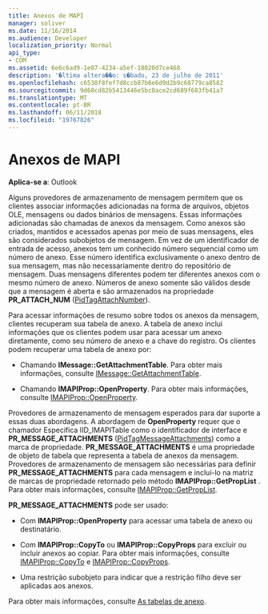```yaml
---
title: Anexos de MAPI
manager: soliver
ms.date: 11/16/2014
ms.audience: Developer
localization_priority: Normal
api_type:
- COM
ms.assetid: 6e6c6ad9-1e07-4234-a5ef-18020d7ce468
description: '�ltima altera��o: s�bado, 23 de julho de 2011'
ms.openlocfilehash: c6538f8fef7d8ccb87b6e6d9d2b9c68779ca8582
ms.sourcegitcommit: 9d60cd82b5413446e5bc8ace2cd689f683fb41a7
ms.translationtype: MT
ms.contentlocale: pt-BR
ms.lasthandoff: 06/11/2018
ms.locfileid: "19767826"
---
```

# <a name="mapi-attachments"></a>Anexos de MAPI

  
  
**Aplica-se a**: Outlook 
  
Alguns provedores de armazenamento de mensagem permitem que os clientes associar informações adicionadas na forma de arquivos, objetos OLE, mensagens ou dados binários de mensagens. Essas informações adicionadas são chamadas de anexos da mensagem. Como anexos são criados, mantidos e acessados apenas por meio de suas mensagens, eles são considerados subobjetos de mensagem. Em vez de um identificador de entrada de acesso, anexos tem um conhecido número sequencial como um número de anexo. Esse número identifica exclusivamente o anexo dentro de sua mensagem, mas não necessariamente dentro do repositório de mensagem. Duas mensagens diferentes podem ter diferentes anexos com o mesmo número de anexo. Números de anexo somente são válidos desde que a mensagem é aberta e são armazenados na propriedade **PR_ATTACH_NUM** ([PidTagAttachNumber](pidtagattachnumber-canonical-property.md)).
  
Para acessar informações de resumo sobre todos os anexos da mensagem, clientes recuperam sua tabela de anexo. A tabela de anexo inclui informações que os clientes podem usar para acessar um anexo diretamente, como seu número de anexo e a chave do registro. Os clientes podem recuperar uma tabela de anexo por:
  
- Chamando **IMessage::GetAttachmentTable**. Para obter mais informações, consulte [IMessage::GetAttachmentTable](imessage-getattachmenttable.md).
    
- Chamando **IMAPIProp::OpenProperty**. Para obter mais informações, consulte [IMAPIProp::OpenProperty](imapiprop-openproperty.md).
    
Provedores de armazenamento de mensagem esperados para dar suporte a essas duas abordagens. A abordagem de **OpenProperty** requer que o chamador Especifica IID_IMAPITable como o identificador de interface e **PR_MESSAGE_ATTACHMENTS** ([PidTagMessageAttachments](pidtagmessageattachments-canonical-property.md)) como a marca de propriedade. **PR_MESSAGE_ATTACHMENTS** é uma propriedade de objeto de tabela que representa a tabela de anexos da mensagem. Provedores de armazenamento de mensagem são necessárias para definir **PR_MESSAGE_ATTACHMENTS** para cada mensagem e incluí-lo na matriz de marcas de propriedade retornado pelo método **IMAPIProp::GetPropList** . Para obter mais informações, consulte [IMAPIProp::GetPropList](imapiprop-getproplist.md).
  
 **PR_MESSAGE_ATTACHMENTS** pode ser usado: 
  
- Com **IMAPIProp::OpenProperty** para acessar uma tabela de anexo ou destinatário. 
    
- Com **IMAPIProp::CopyTo** ou **IMAPIProp::CopyProps** para excluir ou incluir anexos ao copiar. Para obter mais informações, consulte [IMAPIProp::CopyTo](imapiprop-copyto.md) e [IMAPIProp::CopyProps](imapiprop-copyprops.md).
    
- Uma restrição subobjeto para indicar que a restrição filho deve ser aplicadas aos anexos.
    
Para obter mais informações, consulte [As tabelas de anexo](attachment-tables.md).
  

